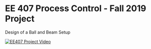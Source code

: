 # EE 407 Process Control - Fall 2019 Project
Design of a Ball and Beam Setup


[![EE407 Project Video](http://img.youtube.com/vi/AMr11Br_VgM/0.jpg)](https://www.youtube.com/watch?v=AMr11Br_VgM "Ball and Beam System")
